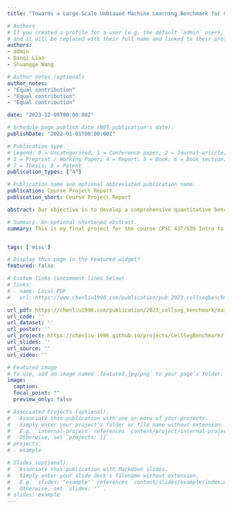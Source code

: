 ```yaml
---
title: "Towards a Large-Scale Unbiased Machine Learning Benchmark for Cell Instance Segmentation: Final Report for CPSC 537 Intro to Database Systems"

# Authors
# If you created a profile for a user (e.g. the default `admin` user), write the username (folder name) here
# and it will be replaced with their full name and linked to their profile.
authors:
- admin
- Danqi Liao
- Shuangge Wang

# Author notes (optional)
author_notes:
- "Equal contribution"
- "Equal contribution"
- "Equal contribution"

date: "2023-12-09T00:00:00Z"

# Schedule page publish date (NOT publication's date).
publishDate: "2022-01-01T00:00:00Z"

# Publication type.
# Legend: 0 = Uncategorized; 1 = Conference paper; 2 = Journal article;
# 3 = Preprint / Working Paper; 4 = Report; 5 = Book; 6 = Book section;
# 7 = Thesis; 8 = Patent
publication_types: ["4"]

# Publication name and optional abbreviated publication name.
publication: Course Project Report
publication_short: Course Project Report

abstract: Our objective is to develop a comprehensive quantitative benchmark designed to impartially assess deep learning techniques using open cell segmentation datasets. Our goal is to establish a standard similar to "CIFAR" or "ImageNet" in the realms of histology and cellular biology. So far, we have examined seven datasets, with a range of 30 to 7,000 images and encompassing between 7,000 to 1.2 million cells. Two of the largest datasets have been integrated into our benchmark. We have evaluated ten deep learning methods, selecting two for their ease of use in inference processes. We plan to further refine and expand this project and will ultimately launch a website to facilitate widespread access and community involvement.

# Summary. An optional shortened abstract.
summary: This is my final project for the course CPSC 437/539 Intro to Database Systems in Fall 2023.


tags: ['misc']

# Display this page in the Featured widget?
featured: false

# Custom links (uncomment lines below)
# links:
# - name: Local PDF
#   url: https://www.chenliu1996.com/publication/pub_2023_cellsegbenchmark/main.pdf

url_pdf: https://chenliu1996.com/publication/2023_cellseg_benchmark/main.pdf
url_code: ''
url_dataset: ''
url_poster: ''
url_project: https://chenliu-1996.github.io/projects/CellSegBenchmark/
url_slides: ''
url_source: ''
url_video: ''

# Featured image
# To use, add an image named `featured.jpg/png` to your page's folder.
image:
  caption:
  focal_point: ""
  preview_only: false

# Associated Projects (optional).
#   Associate this publication with one or more of your projects.
#   Simply enter your project's folder or file name without extension.
#   E.g. `internal-project` references `content/project/internal-project/index.md`.
#   Otherwise, set `projects: []`.
# projects:
# - example

# Slides (optional).
#   Associate this publication with Markdown slides.
#   Simply enter your slide deck's filename without extension.
#   E.g. `slides: "example"` references `content/slides/example/index.md`.
#   Otherwise, set `slides: ""`.
# slides: example
---
```


<!-- {{% callout note %}}
Click the *Cite* button above to demo the feature to enable visitors to import publication metadata into their reference management software.
{{% /callout %}}

{{% callout note %}}
Create your slides in Markdown - click the *Slides* button to check out the example.
{{% /callout %}} -->

<!-- Supplementary notes can be added here, including [code, math, and images](https://wowchemy.com/docs/writing-markdown-latex/). -->
